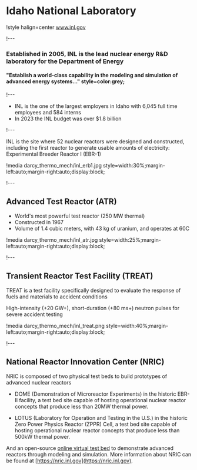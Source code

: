 # Idaho National Laboratory

!style halign=center
www.inl.gov

!---

### Established in 2005, INL is the lead nuclear energy R&D laboratory for the Department of Energy

#### "Establish a world-class capability in the modeling and simulation of advanced energy systems..." style=color:grey;

!---

- INL is the one of the largest employers in Idaho with 6,045 full time employees and 584 interns
- In 2023 the INL budget was over $1.8 billion

!---

INL is the site where 52 nuclear reactors were designed and constructed, including the
first reactor to generate usable amounts of electricity: Experimental Breeder Reactor I (EBR-1)

!media darcy_thermo_mech/inl_erb1.jpg style=width:30%;margin-left:auto;margin-right:auto;display:block;

!---

## Advanced Test Reactor (ATR)

- World's most powerful test reactor (250 MW thermal)
- Constructed in 1967
- Volume of 1.4 cubic meters, with 43 kg of uranium, and operates at 60C

!media darcy_thermo_mech/inl_atr.jpg style=width:25%;margin-left:auto;margin-right:auto;display:block;

!---

## Transient Reactor Test Facility (TREAT)

TREAT is a test facility specifically designed to evaluate the response
of fuels and materials to accident conditions

High-intensity (+20 GW+), short-duration (+80 ms+) neutron pulses for severe accident testing

!media darcy_thermo_mech/inl_treat.png style=width:40%;margin-left:auto;margin-right:auto;display:block;

!---

## National Reactor Innovation Center (NRIC)

NRIC is composed of two physical test beds to build prototypes of advanced nuclear reactors

- DOME (Demonstration of Microreactor Experiments) in the historic EBR-II facility, a test bed site capable of hosting operational nuclear reactor concepts that produce less than 20MW thermal power.

- LOTUS (Laboratory for Operation and Testing in the U.S.) in the historic Zero Power Physics Reactor (ZPPR) Cell, a test bed site capable of hosting operational nuclear reactor concepts that produce less than 500kW thermal power.

And an open-source [online virtual test bed](https://mooseframework.inl.gov/virtual_test_bed)
to demonstrate advanced reactors through modeling and simulation. More information about NRIC can be found at [https://nric.inl.gov](https://nric.inl.gov).

